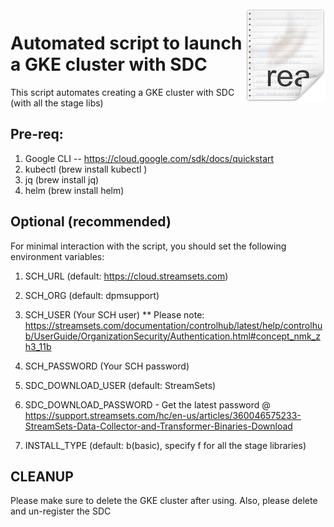 <img src="/images/readme.png" align="right" />

# Automated script to launch a GKE cluster with SDC

This script automates creating a GKE cluster with SDC (with all the stage libs)

## Pre-req:

1) Google CLI -- https://cloud.google.com/sdk/docs/quickstart
2) kubectl (brew install kubectl )
3) jq (brew install jq)
4) helm (brew install helm)

## Optional (recommended)

For minimal interaction with the script, you should set the following environment variables:

1) SCH_URL (default: https://cloud.streamsets.com)

2) SCH_ORG (default: dpmsupport)

3) SCH_USER (Your SCH user) ** Please note: https://streamsets.com/documentation/controlhub/latest/help/controlhub/UserGuide/OrganizationSecurity/Authentication.html#concept_nmk_zh3_11b

4) SCH_PASSWORD (Your SCH password)

5) SDC_DOWNLOAD_USER (default: StreamSets)

6) SDC_DOWNLOAD_PASSWORD - Get the latest password @ https://support.streamsets.com/hc/en-us/articles/360046575233-StreamSets-Data-Collector-and-Transformer-Binaries-Download

7) INSTALL_TYPE (default: b(basic), specify f for all the stage libraries)

## CLEANUP

Please make sure to delete the GKE cluster after using. Also, please delete and un-register the SDC

